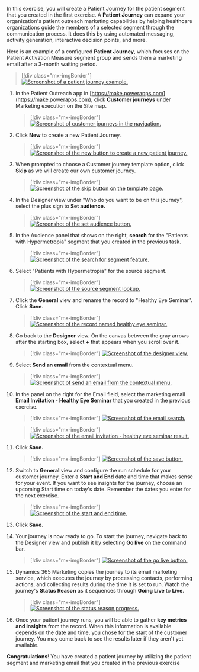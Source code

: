 In this exercise, you will create a Patient Journey for the patient segment that you created in the first exercise. A **Patient Journey** can expand your organization's patient outreach marketing capabilities by helping healthcare organizations guide the members of a selected segment through the communication process. It does this by using automated messaging, activity generation, interactive decision points, and more.

Here is an example of a configured **Patient Journey**, which focuses on the Patient Activation Measure segment group and sends them a marketing email after a 3-month waiting period.

> [!div class="mx-imgBorder"]
> [![Screenshot of a patient journey example.](../media/patient-journey.png)](../media/patient-journey.png#lightbox)

1.  In the Patient Outreach app in [https://make.powerapps.com](https://make.powerapps.com), click **Customer journeys** under Marketing execution on the Site map.

	> [!div class="mx-imgBorder"]
	> [![Screenshot of customer journeys in the navigation.](../media/customer-journey.png)](../media/customer-journey.png#lightbox)

1.  Click **New** to create a new Patient Journey.

	> [!div class="mx-imgBorder"]
	> [![Screenshot of the new button to create a new patient journey.](../media/new.png)](../media/new.png#lightbox)

1.  When prompted to choose a Customer journey template option, click **Skip** as we will create our own customer journey.

	> [!div class="mx-imgBorder"]
	> [![Screenshot of the skip button on the template page.](../media/skip-button.png)](../media/skip-button.png#lightbox)

1.  In the Designer view under "Who do you want to be on this journey", select the plus sign to **Set audience.**

	> [!div class="mx-imgBorder"]
	> [![Screenshot of the set audience button.](../media/set-audience.png)](../media/set-audience.png#lightbox)

1.  In the Audience panel that shows on the right, **search** for the "Patients with Hypermetropia" segment that you created in the previous task.

	> [!div class="mx-imgBorder"]
	> [![Screenshot of the search for segment feature.](../media/search.png)](../media/search.png#lightbox)

1.  Select "Patients with Hypermetropia" for the source segment.

	> [!div class="mx-imgBorder"]
	> [![Screenshot of the source segment lookup.](../media/source-segment.png)](../media/source-segment.png#lightbox)

1.  Click the **General** view and rename the record to "Healthy Eye Seminar". Click **Save**.

	> [!div class="mx-imgBorder"]
	> [![Screenshot of the record named healthy eye seminar.](../media/healthy-eye-seminar.png)](../media/healthy-eye-seminar.png#lightbox)

1.  Go back to the **Designer** view. On the canvas between the gray arrows after the starting box, select **+** that appears when you scroll over it.

	> [!div class="mx-imgBorder"]
	> [![Screenshot of the designer view.](../media/designer-view.png)](../media/designer-view.png#lightbox)

1.  Select **Send an email** from the contextual menu.

	> [!div class="mx-imgBorder"]
	> [![Screenshot of send an email from the contextual menu.](../media/send-email.png)](../media/send-email.png#lightbox)

1. In the panel on the right for the Email field, select the marketing email **Email Invitation - Healthy Eye Seminar** that you created in the previous exercise.

	> [!div class="mx-imgBorder"]
	> [![Screenshot of the email search.](../media/email-search.png)](../media/email-search.png#lightbox)

	> [!div class="mx-imgBorder"]
	> [![Screenshot of the email invitation - healthy eye seminar result.](../media/email-invitation-seminar.png)](../media/email-invitation-seminar.png#lightbox)

1. Click **Save.**

	> [!div class="mx-imgBorder"]
	> [![Screenshot of the save button.](../media/save-top.png)](../media/save-top.png#lightbox)

1. Switch to **General** view and configure the run schedule for your customer journey. Enter a **Start and End** date and time that makes sense for your event. If you want to see insights for the journey, choose an upcoming Start time on today's date. Remember the dates you enter for the next exercise.

	> [!div class="mx-imgBorder"]
	> [![Screenshot of the start and end time.](../media/start-end.png)](../media/start-end.png#lightbox)

1. Click **Save**.

1. Your journey is now ready to go. To start the journey, navigate back to the Designer view and publish it by selecting **Go live** on the command bar.

	> [!div class="mx-imgBorder"]
	> [![Screenshot of the go live button.](../media/go-live-button.png)](../media/go-live-button.png#lightbox)

1. Dynamics 365 Marketing copies the journey to its email marketing service, which executes the journey by processing contacts, performing actions, and collecting results during the time it is set to run. Watch the journey's **Status Reason** as it sequences through **Going Live** to **Live**.

	> [!div class="mx-imgBorder"]
	> [![Screenshot of the status reason progress.](../media/status.png)](../media/status.png#lightbox)

1. Once your patient journey runs, you will be able to gather **key metrics and insights** from the record. When this information is available depends on the date and time, you chose for the start of the customer journey. You may come back to see the results later if they aren't yet available.

**Congratulations**! You have created a patient journey by utilizing the patient segment and marketing email that you created in the previous exercise

